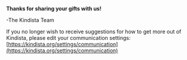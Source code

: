 
**Thanks for sharing your gifts with us!**

-The Kindista Team

If you no longer wish to receive suggestions for how to get more out of
Kindista, please edit your communication settings:
[https://kindista.org/settings/communication](https://kindista.org/settings/communication)

